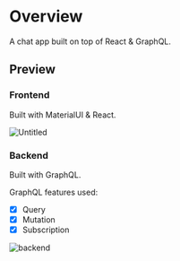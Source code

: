 # Overview

A chat app built on top of React & GraphQL.

## Preview

### Frontend

Built with MaterialUI & React.

![Untitled](https://user-images.githubusercontent.com/64187129/138626999-c7b6fa00-80ce-49cc-a23e-8e14a13f8183.png)

### Backend

Built with GraphQL.

GraphQL features used:
- [x] Query
- [x] Mutation
- [x] Subscription

![backend](https://user-images.githubusercontent.com/64187129/138627068-a19210e1-e81e-4add-a221-cb8b008c0755.png)
